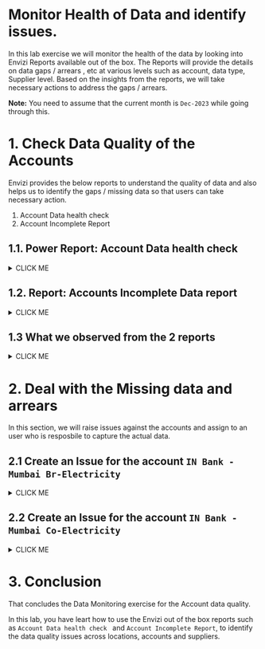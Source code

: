 
# Monitor Health of Data and identify issues.

In this lab exercise we will monitor the health of the data by looking into Envizi Reports available out of the box. The Reports will provide the details on data gaps / arrears , etc at various levels such as  account, data type, Supplier level.  Based on the insights from the reports, we will take necessary actions to address the gaps / arrears.

**Note:** You need to assume that the current month is `Dec-2023` while going through this.

# 1. Check Data Quality of the Accounts

Envizi provides the below reports to understand the quality of data and also helps us to identify the gaps / missing data so that users can take necessary action. 

1. Account Data health check 
2. Account Incomplete Report

## 1.1. Power Report: Account Data health check

<details><summary>CLICK ME</summary>

Account Data health check is a power report which helps us to analyze health of data loaded into the accounts in Envizi. By looking into the report, the data capture team can understand what % of accounts have the data captured in last 4 months and what is the % of accounts for which data need to be catpured. 

In this section we will go through these reports and get the insights on the data which we have so far loaded into accounts for our organization. 

### 1.1.1 Report Home

#### Open Account Data health Check report

1. In the Global Search ->  Choose `Reports` from the drop-down and enter `health` in the text box to search for the report. 

<img src="images/Account-Data-health-check-report-search.png">


2. Click on the `Account Data health Check` PowerReport from the results.

<img src="images/Account-Data-health-check-report-reports.png">


3. View the  report opened in new browser tab, which provides Account health details across overall organization

<img src="images/Account-Data-health-check-home.png">   


#### Apply Filter for Group Level 1

4. Click `Group Filter` on right-hand corner and select your group in `Group Level 1` ( Ex: `IN Bank`) and close

Now, the page shows `Data Activity` and `Data Gaps` related to the group which you have selected. 

As per the screenshot , 87% of the accounts have the data captured in last 4 months. 

<img src="images/Account-Data-health-check-Group.png"> 

### 1.1.2 Data Activity - Current

#### Current Home

5. Click on `View` under `Data Activity - Current` in the above screen to view more details

This page  displays the information by category wise (electricity, fugitive gases, ) and also by Supplier-wise. 

As per the screenshot, there are 27 Accounts for which the data is loaded in last 4 months. 

<img src="images/Account-Data-health-check-Current.png"> 

#### Account Information

6. Click on `Account Information` in the above screen to view those accounts

Notice the `Last Date of Data` column, which indicates when the data is last captured in this account (in last 4 months)

<img src="images/Account-Data-health-check-Current-Account.png"> 


### 1.1.3 Data Activity - Arrears

7. Go back to home page of `Account Data Health Check` report 

8. Click on `View` under `Arrears` to look at the Accounts for which data is `NOT` captured in `last 4 months`.

<img src="images/Account-Data-health-check-Group-arrears.png"> 

#### Arrears Home

9. There are few accounts for which the data is not captured in last 4 months. Click on the `Account Information` to view those accounts

<img src="images/Account-Data-health-check-Arrears.png"> 

#### Account Information

Looking at the `Last Date of Data` column (eg: June 30, 2023) , the data capture team can identify that they need to capture the latest data into these accounts and work on it further.  For example, at the time of this report (refer screenhot - Last updated on 09/12/2023 03:07 AM),  its been more than 4 months  that the data is not captured into these accounts, hence identified as arrears.  

<img src="images/Account-Data-health-check-Arrears-Account.png"> 

### 1.1.4 Data Gaps

10. Lets go back to `Home` page and look at the `Data Gaps`. The bar graphs under `Data Gaps` section shows that from July 2023 there is lot of accured data, which  means the 
system has estimate the data based on previously available data because the accounts are not loaded. 


<img src="images/Account-Data-health-check-home-gaps-view.png"> 

#### Data Gaps Home

11. Click on `View` in the above screen to see more details


By default, the page opens with `last 12 months` data based on the `consumption` for `all the categories` by `Supplier`.

12. Unselect `Select All` and select only `Electricity` , 

<img src="images/Account-Data-health-check-DataGaps-1.png"> 

This gives you more details insights on how much data is loaded, how much is estimate and accrued for this data type. 

From the screenshot you can observe the following
- more than `25%` of electricity data is missed to capture
- however `5 to 6%` of data is estimated data

You can also see the `Date Gaps by Supplier` chart, where you can see that from `which suppliers` the data is missing regularly.  

<img src="images/Account-Data-health-check-DataGaps-ele.png"> 


#### Data Gaps by Supplier

13. Click on `BEST` from  `Data Gaps By Supplier` in the above screen to Drill-down on Supplier to get more insights. 

Observe the following.
- Only `55% of data captured is actual data` from Supplier `BEST` and the rest is `MISSING`. 
- Around `38% of data is accrued` 
- Around `6% of data is estimated`

So this is not good sign for data accuracy and quality. Hence there is a need to check with supplier why this data is missing to submit. 

<img src="images/Account-Data-health-check-DataGaps-ele-best.png"> 


#### Data Gaps by Supplier in detail

14. Click on `Drill through to BEST details` in the above screen to see the more detailed view

This screen shows location wise data capture from the Supplier. You can see the below 2 locations.
- IN Bank - Mumbai Br
- IN Bank - Mumbai Co


<img src="images/Account-Data-health-check-DataGaps-ele-best-locs.png"> 

#### Data Gaps by Supplier in detail - Mumbai Br

15. Select `IN Bank - Mumbai Br` in the above screen.

- As you see in screenshot, `40% of data is missing` for this location. 
- Look at `Month by Month` chart, there is `NO` data supplied for this location from `July 2023` by this Supplier. 
- This is important insight which `needs attention` and required to be notified to concern location / business unit teams to address the issue. 

<img src="images/Account-Data-health-check-DataGaps-ele-best-locs-Br.png">

#### Data Gaps by Supplier in detail - Mumbai Co

17. Similarly, Click on   `IN Bank - Mumbai Co` in the above screen and get insights for this location. 

<img src="images/Account-Data-health-check-DataGaps-ele-best-locs-Co.png"> 

#### Data Gaps by Supplier in detail - View Accounts

18. Click on `View Accounts` on the above screen to view account-wise details. 

From screenshot , we can see that account `IN Bank - Mumbai Co-Electricity` has lot of  `Estimated` . For data accurancy, it is important to ingest the actual data, hence we will need to address this issue to load data into the system. 

19. Take a note of this account  `IN Bank - Mumbai Co-Electricity` as we will learn how to address this using issue management by raising an issue against the same.

In the next section we will also look at `Accounts Incomplete Data report` and how it helps to get more insights at account level. 

<img src="images/Account-Data-health-check-DataGaps-ele-best-locs-accts.png">

</details>

## 1.2. Report: Accounts Incomplete Data report

<details><summary>CLICK ME</summary>

The Accounts Incomplete Data report provides details of accounts that contain `missing or overlapping data` across the reporting period selected. The report also provides information on what data has been entered in the account if missing or overlapping data is reported in order for you to have some context to the data that has been captured in other months for that account.

Lets look at what this report provides you in details.

### 1.2.1 Open the report and Download as CSV

1. In the Global Search ->  Choose `Reports` from the drop-down and enter `incomplete` in the text box to search for the report. 

2. Click on the `Accounts Incomplete Data` from Reports page. In `Accounts Incomplete Data` window, 
-  Select `Group` for which you want to check the Accounts data status, 
-  leave deafult to Select `Location` to `All locations` and Submit

<img src="images/Account-Incomplete-Run-Report.png">

3. Click on the `Download As CSV` and save it to your local machine.

### 1.2.2 Observe the report content

#### View missing data records
4. Open the file as csv or using Microsoft xls   

Look at the below columns 
- Days_In_Month
- Expected_Days_In_Month
- Days_Mismatch

<img src="images/Account-incomplete-file-open.png">   

5. Filter the rows where `Days_Mismatch` is > 0, which gives all the accounts which has missing data for 1 or more days in a given month

#### Filter by Location `IN Bank - Mumbai Br`

From the report `Account Data Health check` above, we have observed that `40% of data is missing`  from location `IN Bank - Mumbai Br` of  `electricity` accounts.

Let's dig into details of this  location `IN Bank - Mumbai Br` and corresponding accounts.

6. Apply Filter on `Location` column for `IN Bank - Mumbai Br`

7. Observe the following
- data is missing for all the days starting from the month of July 2023 till Oct 2023 (at the time of report) for this account
- the account is `IN Bank - Mumbai Br-Electricity`

<img src="images/Envizi-Report-Account-incomplete-filter.png">   

We will learn how to address this using issue management by raising an issue against the same

</details>

## 1.3 What we observed from the 2 reports

<details><summary>CLICK ME</summary>

What we observed from the reports `Account Data health check` & `Accounts Incomplete Data` reports?

#### Account Data health check report

From the `Account Data health check` report, we have identified 
-  % of accounts which are missing data from last 4 months
-  type of data which is missing mostly
-  which locations are missing data, and what %
-  what is % of estimated data and which accounts / locations has estimate data
-  Suppliers who is not providing data from last few months

#### Accounts Incomplete Data report

From the `Accounts Incomplete Data report` report, we have identified 
- identitfied missing data across all locations 
- identified how many days of data is missig for each account 

#### Identified Accounts 

In the above exercise, we have encountered couple of accounts which having data quality issues like - missing data  or having esitmated data instead of actual data. 

- Account:  `IN Bank - Mumbai Br-Electricity` - address Missing data 
- Account:  `IN Bank - Mumbai Co-Electricity` - address Estimate data, capture actual data. 

In the next section, we will learn how to use the issue management to raise and track the issue against these data gaps and address them.

</details>

# 2. Deal with the Missing data and arrears 

In this section, we will raise issues against the accounts and assign to an user who is resposbile to capture the actual data.  

## 2.1 Create an Issue for the account `IN Bank - Mumbai Br-Electricity`

<details><summary>CLICK ME</summary>

### 2.1.1 Open the Account Summary Page

1. In Global Search, search for the Account `IN Bank - Mumbai Br-Electricity` and Open the Account Summary page.

2. On Account Summary page, right-hand corner, click on `Show / hide Preview Panel`

3. Click on Scroll down button in `Issues` section.

<img src="images/Envizi-Account-Issue-2.png">

### 2.1.2 Create an Issue

4. Click on `ADD` button

5. Provide below deatails on the new window and Save.
- Type: `Data Capture`
- Summary: Provide brief description about the issue
- Description: Provide more details related to the issue to understand the issue better and acted upon
- Source: Leave defaults `Accounts`
- Related to: Leave deafault, shows account name for which the issue is being raised for
- Priority: Select as per issue's context
- Assignee: Select the email address of the user whom this issue has to be assigned to and worked upon. It good practise to select a user who would be responsible for capturing the data from the location.  If not, assign it to self.
- Reporter: Leave defaults
- Category: Leave defaults to `Data Capture` 
- Sub Category: Select `Account in Arrears` or `Missing Records`
- Capture Data From: Select the data from which the data has to be captured
- Capture Data To: Select the data till when the data has to be captured
- Due Date: Select by when the issue has to be acted upon

1. Click on `Save` button

<img src="images/Envizi-Account-Issue-3.png"> 

### 2.1.3 View Issue

6. View the issue created under `Issues`

<img src="images/Envizi-Account-Issue-raised-1.png">

7. Click on the issue ID and view the details

<img src="images/Envizi-Account-Issue-raised-2.png">

#### Email notification

8. You can also check your email for the email notification received.  Both sender and receiver should be notified of the issue. You might have recevied a similar email as shown below. 

You can click on `View` button in the email which takes you to Envizi's Issue page directly

<img src="images/Envizi-issue-raise-email-notify.png">

Please ignore the status change update on the email 

</details>

## 2.2 Create an Issue for the account `IN Bank - Mumbai Co-Electricity`

<details><summary>CLICK ME</summary>

### 2.2.1 Open the Account Summary Page

1. In Global Search, search for the Account `IN Bank - Mumbai Co-Electricity` and Open the Account Summary page.

<img src="images/Envizi-Account-mumabai-co-elec-missing_estimated.png">

### 2.2.2 Create an Issue

2. Create an issue as mentioned in section 2.1.2

<img src="images/Envizi-Account-Issue-raised-MumbaiCo-ele.png">


Please note that we will address this issue in the upcoming labs. 

In this exercise continue to resolve the issue raised for account `IN Bank - Mumbai Br-Electricity`

</details>


# 3. Conclusion
That concludes the Data Monitoring exercise for the Account data quality.

In this lab, you have leart how to use the Envizi out of the box reports such as `Account Data health check ` and `Account Incomplete Report`,  to identify the data quality issues across locations, accounts and suppliers. 

